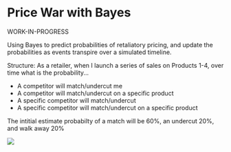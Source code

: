 # Price War with Bayes

WORK-IN-PROGRESS

Using Bayes to predict probabilities of retaliatory pricing, and update the probabilities as events transpire over a simulated timeline.

Structure: As a retailer, when I launch a series of sales on Products 1-4, over time what is the probability...

* A competitor will match/undercut me
* A competitor will match/undercut on a specific product
* A specific competitor will match/undercut
* A specific competitor will match/undercut on a specific product

The intitial estimate probabilty of a match will be 60%, an undercut 20%, and walk away 20%

![](https://i.imgur.com/oz4mWV8.png)
